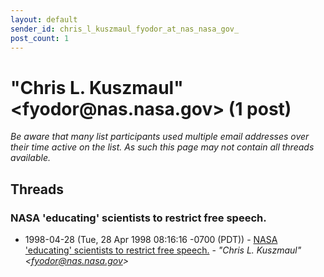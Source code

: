 ```yaml
---
layout: default
sender_id: chris_l_kuszmaul_fyodor_at_nas_nasa_gov_
post_count: 1
---
```


# "Chris L. Kuszmaul" <fyodor<span>@</span>nas.nasa.gov> (1 post)

_Be aware that many list participants used multiple email addresses over their time active on the list. As such this page may not contain all threads available._

## Threads

### NASA 'educating' scientists to restrict free speech.
+ 1998-04-28 (Tue, 28 Apr 1998 08:16:16 -0700 (PDT)) - [NASA 'educating' scientists to restrict free speech.](/archive/1998/04/734b183eb3ac91ba77d603cdc457cf7bac5f970603d81f825073018d9d2782e9) - _"Chris L. Kuszmaul" \<fyodor@nas.nasa.gov\>_


